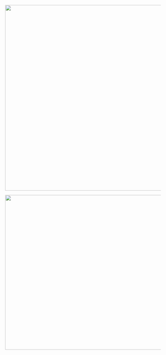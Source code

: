 <p align="center">
  <img src="https://media4.giphy.com/media/C3brYLms1bhv2/giphy.gif?cid=6c09b952v9frhkry3457lbtxmcz33yndbe6ud6vkwu0pzsid&ep=v1_internal_gif_by_id&rid=giphy.gif&ct=g" width="1000" height="600" style="object-fit: cover;">
</p>




<p align="center">
  <img src="https://mir-s3-cdn-cf.behance.net/project_modules/disp/78a97163065537.5aa76fff8bb77.gif" width="1000" height="500" style="object-fit: cover;">
</p>
